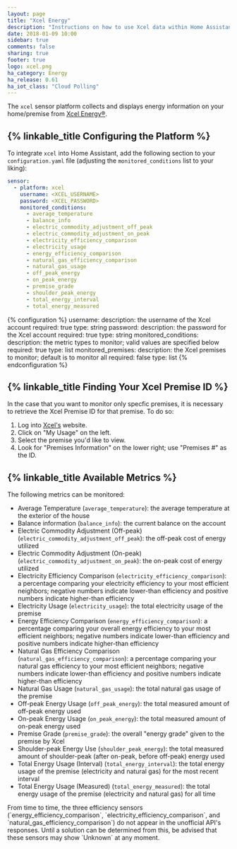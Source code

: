 ```yaml
---
layout: page
title: "Xcel Energy"
description: "Instructions on how to use Xcel data within Home Assistant"
date: 2018-01-09 10:00
sidebar: true
comments: false
sharing: true
footer: true
logo: xcel.png
ha_category: Energy
ha_release: 0.61
ha_iot_class: "Cloud Polling"
---
```


The `xcel` sensor platform collects and displays energy information on your
home/premise from [Xcel Energy®](https://www.xcelenergy.com).

## {% linkable_title Configuring the Platform %}

To integrate `xcel` into Home Assistant, add the following section to your
`configuration.yaml` file (adjusting the `monitored_conditions` list to your
liking):

```yaml
sensor:
  - platform: xcel
    username: <XCEL_USERNAME>
    password: <XCEL_PASSWORD>
    monitored_conditions:
      - average_temperature
      - balance_info
      - electric_commodity_adjustment_off_peak
      - electric_commodity_adjustment_on_peak
      - electricity_efficiency_comparison
      - electricity_usage
      - energy_efficiency_comparison
      - natural_gas_efficiency_comparison
      - natural_gas_usage
      - off_peak_energy
      - on_peak_energy
      - premise_grade
      - shoulder_peak_energy
      - total_energy_interval
      - total_energy_measured
```

{% configuration %}
  username:
    description: the username of the Xcel account
    required: true
    type: string
  password:
    description: the password for the Xcel account
    required: true
    type: string
  monitored_conditions:
    description: the metric types to monitor; valid values are specified below
    required: true
    type: list
  monitored_premises:
    description: the Xcel premises to monitor; default is to monitor all
    required: false
    type: list
{% endconfiguration %}

## {% linkable_title Finding Your Xcel Premise ID %}

In the case that you want to monitor only specfic premises, it is necessary to
retrieve the Xcel Premise ID for that premise. To do so:

1. Log into [Xcel's](https://myaccount.xcelenergy.com/oam/index.jsp) website.
2. Click on "My Usage" on the left.
3. Select the premise you'd like to view.
4. Look for "Premises Information" on the lower right; use "Premises #" as the
ID.

## {% linkable_title Available Metrics %}

The following metrics can be monitored:

* Average Temperature (`average_temperature`): the average temperature at the
exterior of the house
* Balance information (`balance_info`): the current balance on the
account
* Electric Commodity Adjustment (Off-peak)
(`electric_commodity_adjustment_off_peak`): the off-peak cost of energy
utilized
* Electric Commodity Adjustment (On-peak)
(`electric_commodity_adjustment_on_peak`): the on-peak cost of energy utilized
* Electricity Efficiency Comparison (`electricity_efficiency_comparison`):
a percentage comparing your electricity efficiency to your most efficient
neighbors; negative numbers indicate lower-than efficiency and positive numbers
indicate higher-than efficiency
* Electricity Usage (`electricity_usage`): the total electricity usage of
the premise
* Energy Efficiency Comparison (`energy_efficiency_comparison`):
a percentage comparing your overall energy efficiency to your most efficient
neighbors; negative numbers indicate lower-than efficiency and positive numbers
indicate higher-than efficiency
* Natural Gas Efficiency Comparison (`natural_gas_efficiency_comparison`):
a percentage comparing your natural gas efficiency to your most efficient
neighbors; negative numbers indicate lower-than efficiency and positive numbers
indicate higher-than efficiency
* Natural Gas Usage (`natural_gas_usage`): the total natural gas usage of
the premise
* Off-peak Energy Usage (`off_peak_energy`): the total measured amount of
off-peak energy used
* On-peak Energy Usage (`on_peak_energy`): the total measured amount of on-peak
energy used
* Premise Grade (`premise_grade`): the overall "energy grade" given to the
premise by Xcel
* Shoulder-peak Energy Use (`shoulder_peak_energy`): the total measured amount
of shoulder-peak (after on-peak, before off-peak) energy used
* Total Energy Usage (Interval) (`total_energy_interval`): the total energy
usage of the premise (electricity and natural gas) for the most recent
interval
* Total Energy Usage (Measured) (`total_energy_measured`): the total energy
usage of the premise (electricity and natural gas) for all time

<p class='note warning'>
From time to time, the three efficiency sensors
(`energy_efficiency_comparison`, `electricity_efficiency_comparison`, and
`natural_gas_efficiency_comparison`) do not appear in the unofficial API's
responses. Until a solution can be determined from this, be advised that these
sensors may show `Unknown` at any moment.
</p>
